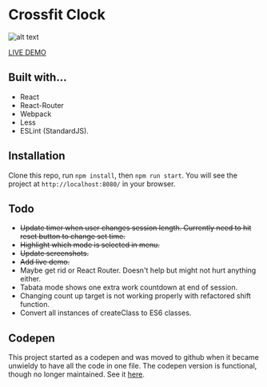 # Crossfit Clock

![alt text](http://g.recordit.co/orOBcsCLYW.gif "Tabata")

[LIVE DEMO](http://qualitydixon.github.io/CrossfitClock/)

## Built with...

- React
- React-Router
- Webpack
- Less
- ESLint (StandardJS).

## Installation

Clone this repo, run `npm install`, then `npm run start`. You will see the project at `http://localhost:8080/` in your browser.

## Todo

- ~~Update timer when user changes session length. Currently need to hit reset button to change set time.~~
- ~~Highlight which mode is selected in menu.~~
- ~~Update screenshots.~~
- ~~Add live demo.~~
- Maybe get rid or React Router. Doesn't help but might not hurt anything either.
- Tabata mode shows one extra work countdown at end of session.
- Changing count up target is not working properly with refactored shift function.
- Convert all instances of createClass to ES6 classes.

## Codepen

This project started as a codepen and was moved to github when it became unwieldy to have all the code in one file. The codepen version is functional, though no longer maintained. See it [here](http://codepen.io/qualitydixon/pen/wMNqXq).
